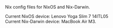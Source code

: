 Nix config files for NixOS and Nix-Darwin.

Current NixOS device: Lenovo Yoga Slim 7 14ITL05\
Current Nix-Darwin device: MacBook Air M3.
